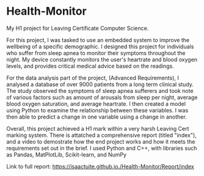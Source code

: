 # Health-Monitor
My H1 project for Leaving Certificate Computer Science. 

For this project, I was tasked to use an embedded system to improve the wellbeing of a specific demographic. I designed this project for individuals who suffer from sleep apnea to monitor their symptoms throughout the night. My device constantly monitors the user's heartrate and blood oxygen levels, and provides critical medical advice based on the readings.

For the data analysis part of the project, (Advanced Requirements), I analysed a database of over 9000 patients from a long term clinical study. The study observed the symptoms of sleep apnea sufferers and took note of various factors such as amount of arousals from sleep per night, average blood oxygen saturation, and average heartrate. I then created a model using Python to examine the relationship between these variables. I was then able to predict a change in one variable using a change in another. 

Overall, this project achieved a H1 mark within a very harsh Leaving Cert marking system. There is attatched a comprehensive report (titled "index"), and a video to demostrate how the end project works and how it meets the requirements set out in the brief. I used Python and C++, with libraries such as Pandas, MatPlotLib, Scikit-learn, and NumPy

Link to full report: https://isaactuite.github.io./Health-Monitor/Report/index
